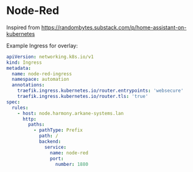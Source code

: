 # Node-Red

Inspired from https://randombytes.substack.com/p/home-assistant-on-kubernetes

Example Ingress for overlay:

```yaml
apiVersion: networking.k8s.io/v1
kind: Ingress
metadata:
  name: node-red-ingress
  namespace: automation
  annotations:
    traefik.ingress.kubernetes.io/router.entrypoints: 'websecure'
    traefik.ingress.kubernetes.io/router.tls: 'true'
spec:
  rules:
    - host: node.harmony.arkane-systems.lan
      http:
        paths:
          - pathType: Prefix
            path: /
            backend:
              service:
                name: node-red
                port:
                  number: 1880
```